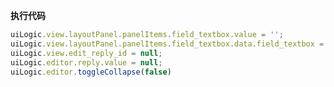 <p class="panel-title"><b>执行代码</b></p>

```javascript
uiLogic.view.layoutPanel.panelItems.field_textbox.value = '';
uiLogic.view.layoutPanel.panelItems.field_textbox.data.field_textbox = '';
uiLogic.view.edit_reply_id = null;
uiLogic.editor.reply.value = null;
uiLogic.editor.toggleCollapse(false)

```
